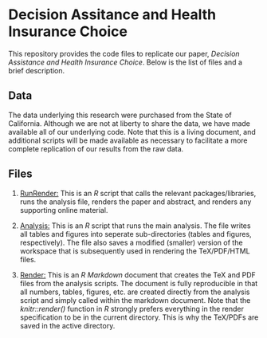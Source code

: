 # Decision Assitance and Health Insurance Choice

This repository provides the code files to replicate our paper, *Decision Assistance and Health Insurance Choice*. Below is the list of files and a brief description.

## Data
The data underlying this research were purchased from the State of California. Although we are not at liberty to share the data, we have made available all of our underlying code. Note that this is a living document, and additional scripts will be made available as necessary to facilitate a more complete replication of our results from the raw data.


## Files
1. [RunRender:](RunRender.R) This is an *R* script that calls the relevant packages/libraries, runs the analysis file, renders the paper and abstract, and renders any supporting online material.

2. [Analysis:](analysis/_Analysis.R) This is an *R* script that runs the main analysis. The file writes all tables and figures into seperate sub-directories (tables and figures, respectively). The file also saves a modified (smaller) version of the workspace that is subsequently used in rendering the TeX/PDF/HTML files. 

3. [Render:](_Abstract_ASHEcon_2019.Rmd) This is an *R Markdown* document that creates the TeX and PDF files from the analysis scripts. The document is fully reproducible in that all numbers, tables, figures, etc. are created directly from the analysis script and simply called within the markdown document. Note that the *knitr::render()* function in *R* strongly prefers everything in the render specification to be in the current directory. This is why the TeX/PDFs are saved in the active directory.
